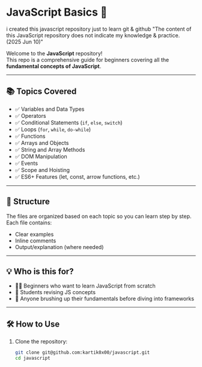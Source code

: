 # JavaScript Basics 🚀
i created this javascript repository just to learn git & github "The content of this JavaScript repository does not indicate my knowledge & practice. (2025 Jun 10)"

Welcome to the **JavaScript** repository!  
This repo is a comprehensive guide for beginners covering all the **fundamental concepts of JavaScript**.

---

## 📚 Topics Covered

- ✅ Variables and Data Types  
- ✅ Operators  
- ✅ Conditional Statements (`if`, `else`, `switch`)  
- ✅ Loops (`for`, `while`, `do-while`)  
- ✅ Functions  
- ✅ Arrays and Objects  
- ✅ String and Array Methods  
- ✅ DOM Manipulation  
- ✅ Events  
- ✅ Scope and Hoisting  
- ✅ ES6+ Features (let, const, arrow functions, etc.)

---

## 📁 Structure

The files are organized based on each topic so you can learn step by step. Each file contains:
- Clear examples
- Inline comments
- Output/explanation (where needed)

---

## 💡 Who is this for?

- 🧑‍💻 Beginners who want to learn JavaScript from scratch
- 🧠 Students revising JS concepts
- 📘 Anyone brushing up their fundamentals before diving into frameworks

---

## 🛠 How to Use

1. Clone the repository:
   ```bash
   git clone git@github.com:kartik0x00/javascript.git
   cd javascript
